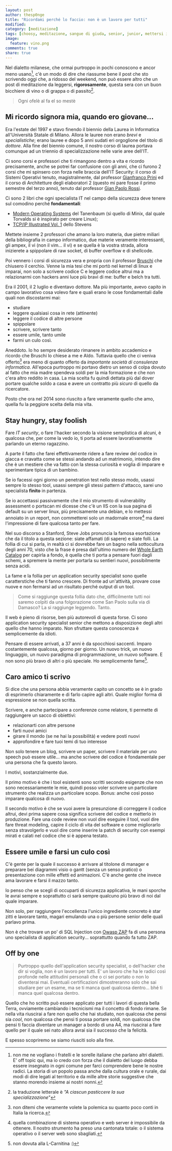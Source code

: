 ```yaml
---
layout: post
author: thesp0nge
title: "Ricordami perché lo faccio: non è un lavoro per tutti"
modified:
category: [meditazione]
tags: [choosy, meditazione, sangue di giuda, senior, junior, mettersi in gioco, imparare, blog, twitter, antani]
image:
  feature: vino.png
comments: true
share: true
---
```


Nel dialetto milanese, che ormai purtroppo in pochi conoscono e ancor meno
usano[^1], c'è un modo di dire che riassume bene il post che sto scrivendo oggi
che, a ridosso del weekend, non può essere altro che un post di meditazione da
leggersi, **rigorosamente**, questa sera con un buon bicchiere di vino o di
grappa o di passito[^2].

> Ogni ofelè al fa el so mestè

## Mi ricordo signora mia, quando ero giovane...

Era l'estate del 1997 e stavo finendo il biennio della Laurea in Informatica
all'Università Statale di Milano. Allora le lauree non erano _brevi_ e
_specialistiche_; erano lauree e dopo 5 anni sudati eri orgoglione del titolo
di _dottore_. Alla fine del biennio comune, il nostro corso di laurea portava
comunque ad un triennio di specializzazione nelle varie aree dell'IT.

Ci sono corsi e professori che ti rimangono dentro a vita e ricordo
precisamente, anche se potrei far confusione con gli anni, che ci furono 2
corsi che mi spinsero con forza nelle braccia dell'IT Security: il corso di
Sistemi Operativi tenuto, magistralmente, dal professor [Gianfranco Prini](http://homes.di.unimi.it/~gfp/) ed il
corso di Architetture degli elaboratori 2 (questo mi pare fosse il primo
semestre del terzo anno), tenuto dal professor [Gian Paolo Rossi](http://nptlab.di.unimi.it/index.php/people/63-gian-paolo-rossi.html).

Ci sono 2 libri che ogni specialista IT nel campo della sicurezza deve tenere
sul comodino perché **fondamentali**:

* [Modern Operating Systems](http://www.amazon.it/Modern-Operating-Systems-Andrew-Tanenbaum/dp/013359162X) del Tanenbaum (sì quello di
  Minix, dal quale Torvalds si è inspirato per creare Linux);
* [TCP/IP Illustrated Vol. 1](http://www.amazon.it/TCP-Illustrated-Volume-Addison-Wesley-Professional-ebook/dp/B00666M52S) dello Stevens

Mettete insieme 2 professori che amano la loro materia, due pietre miliari
della bibliografia in campo informatico, due materie veramente interessanti,
gli ampex, il vi (non il vim... il vi) e se quella è la vostra strada, allora
inizierete a spippolare di raw socket, di buffer overflow e di shellcode.

Poi vennero i corsi di sicurezza vera e propria con il professor [Bruschi](http://www.curriculum.scienzemfn.unimi.it/curriculum.php?h=danilo.bruschi) che
chiusero il cerchio. Venne la mia tesi che mi portò nel kernel di linux e
imparai, non solo a scrivere codice C e leggere codice altrui ma a relazionarmi
con hackers anni luce più bravi di me: buffer e belch tra tutti.

Era il 2001, il 2 luglio e diventavo dottore. Ma più importante, avevo capito
in campo lavorativo cosa volevo fare e quali erano le cose fondamentali dalle
quali non discostarmi mai:

* studiare
* leggere qualsiasi cosa in rete (attinente)
* leggere il codice di altre persone
* spippolare
* scrivere, scrivere tanto
* essere umile, tanto umile
* farmi un culo così.

Aneddoto. Io ho sempre desiderato rimanere in ambito accademico e ricordo che
Bruschi lo chiese a me e Aldo. Tuttavia quello che ci veniva offerto[^3] era
meno di quanto offerto da _importante società di consulenza informatica_.
All'epoca purtroppo mi portavo dietro un senso di colpa dovuto al fatto che mia
madre spendeva soldi per la mia formazione e che non c'era altro reddito in
casa. La mia scelta fu quindi dettata più dal dover portare qualche soldo a
casa e avere un contratto più _sicuro_ di quello da ricercatore.

Posto che ora nel 2014 sono riuscito a fare veramente quello che amo, quella fu
la peggiore scelta della mia vita.

## Stay hungry, stay foolish

Fare _IT security_, o fare l'hacker secondo la visione semplistica di alcuni, è
qualcosa che, per come la vedo io, ti porta ad essere lavorativamente parlando
un eterno ragazzino.

A parte il fatto che farei effettivamente ridere a fare review del codice in
giacca e cravatta come se stessi andando ad un matrimonio, intendo dire che è
un mestiere che va fatto con la stessa curiosità e voglia di imparare e
sperimentare tipica di un bambino.

Se io facessi ogni giorno un penetration test nello stesso modo, usassi sempre
lo stesso tool, usassi sempre gli stessi pattern d'attacco, sarei uno
specialista **finito** in partenza.

Se io accettassi passivamente che il mio strumento di vulnerability assessment
o portscan mi dicesse che c'è un IIS con la sua pagina di default su un server
linux, più precisamente una debian, e lo mettessi annoiato in un report, non
commetterei solo un madornale errore[^4] ma darei l'impressione di fare
qualcosa tanto per fare.

Nel suo discorso a Stanford, Steve Jobs pronuncia la famosa esortazione che da
il titolo a questa sezione: siate affamati (di sapere) e siate folli. La follia
di cui si parla, in realtà ci si dovrebbe fare un bagno nella sottocultura
degli anni 70, visto che la frase è presa dall'ultimo numero del [Whole Earth
Catalog](http://it.wikipedia.org/wiki/Whole_Earth_Catalog) per capirla a fondo, è quella che ti porta a pensare
fuori dagli schemi, a spremere la mente per portarla su sentieri nuovi,
possibilmente senza acidi.

La fame e la follia per un application security specialist sono quelle
caratterstiche che ti fanno crescere. Di fronte ad un'attività, provare cose
nuove e non fermarsi ad un risultato perché output di un tool.

> Come si raggiunge questa follia dato che, difficilmente tutti noi saremo
> colpiti da una folgorazione come San Paolo sulla via di Damasco?
> La si raggiunge leggendo. Tanto.

Il web è pieno di risorse, ben più autorevoli di questa forse. Ci sono
application security specialist senior che mettono a disposizione degli altri
quello che hanno imparato. Non sfruttare questa conoscenza è semplicemente da
idioti.

Pensare di essere arrivati, a 37 anni è da spocchiosi saccenti. Imparo
costantemente qualcosa, giorno per giorno. Un nuovo trick, un nuovo linguaggio,
un nuovo paradigma di programmazione, un nuovo software. E non sono più bravo
di altri o più speciale. Ho semplicemente fame[^5].

## Caro amico ti scrivo

Si dice che una persona abbia veramente capito un concetto se è in grado di
esprimerlo chiaramente e di farlo capire agli altri. Quale miglior forma di
espressione se non quella scritta.

Scrivere, e anche partecipare a conferenze come relatore, ti permette di
raggiungere un sacco di obiettivi:

* relazionarti con altre persone
* farti nuovi amici
* girare il mondo (se ne hai la possibilità) e vedere posti nuovi
* approfondire e fare tuoi temi di tuo interesse

Non solo tenere un blog, scrivere un paper, scrivere il materiale per uno
speech può essere utile... ma anche scrivere del codice è fondamentale per una
persona che fa questo lavoro.

I motivi, sostanzialmente due.

Il primo motivo è che i tool esistenti sono scritti secondo esigenze che non
sono necessariamente le mie, quindi posso voler scrivere un particolare
strumento che realizza un particolare scopo. Bonus: anche così posso imparare
qualcosa di nuovo.

Il secondo motivo è che se vuoi avere la presunzione di correggere il codice
altrui, devi prima sapere cosa significa scrivere del codice e metterlo in
produzione. Fare una code review non vuol dire eseguire il tool, vuol dire fare
threat modeling, capire il ciclo di vita del software e come migliorarlo senza
stravolgerlo e vuol dire come inserire la patch di security con esempi mirati e
calati nel codice che si è appena testato.

## Essere umile e farsi un culo così

C'è gente per la quale il successo è arrivare al titolone di manager e
preparare bei diagrammi visio o gantt (senza un senso pratico) o presentazione
con mille effetti ed animazioni. C'è anche gente che invece ama lavorare e
farsi il mazzo tanto.

Io penso che se scegli di occuparti di sicurezza applicativa, le mani sporche
le avrai sempre e soprattutto ci sarà sempre qualcuno più bravo di noi dal
quale imparare.

Non solo, per raggiungere l'eccellenza l'unico ingrediente concreto è star
zitti e lavorare tanto, magari emulando una o più persone senior delle quali
parlavo prima.

Non è che trovare un po' di SQL Injection con [Owasp
ZAP](https://www.owasp.org/index.php/OWASP_Zed_Attack_Proxy_Project) fa di una
persona uno specialista di application security... soprattutto quando fa tutto
ZAP.

## Off by one

> Purtroppo quello dell'application security specialist, o dell'hacker che dir
> si voglia, non è un lavoro per tutti. E' un lavoro che ha le radici così
> profonde nelle attitudini personali che o ci sei portato o non lo diventerai
> mai. Eventuali certificazioni dimostreranno solo che sai studiare per un
> esame, ma se ti manca quel qualcosa dentro... bhé ti manca quel qualcosa
> dentro.

Quello che ho scritto può essere applicato per tutti i lavori di questa bella
Terra, ovviamente cambiando i tecnicismi ma il concetto di fondo rimane. Se
nella vita riuscirai a fare non quello che hai studiato, non qualcosa che pensi
sia _cool_, non qualcosa che pensi ti possa portare soldi, non qualcosa che
pensi ti faccia diventare un manager a bordo di una A4, ma riuscirai a fare
quello per il quale sei nato allora avrai sia il successo che la felicità.

E spesso scopriremo se siamo riusciti solo alla fine.

[^1]: non me ne vogliano i fratelli e le sorelle italiane che parlano altri dialetti. E' off topic qui, ma io credo con forza che il dialetto del luogo debba essere insegnato in ogni comune per farci comprendere bene le nostre radici. La storia di un popolo passa anche dalla cultura orale e rurale, dai modi di dire legati al territorio e da mille altre storie suggestive che stanno morendo insieme ai nostri nonni.
[^2]: la traduzione letterale è _"A ciascun pasticcere la sua specializzazione"_
[^3]: non ditemi che veramente volete la polemica su quanto poco conti in Italia la ricerca.
[^4]: quella combinazione di sistema operativo e web server è impossibile da ottenere. Il nostro strumento ha preso una cantonata totale: o il sistema operativo o il server web sono sbagliati.
[^5]: non dovuta alla L-Carnitina :)
